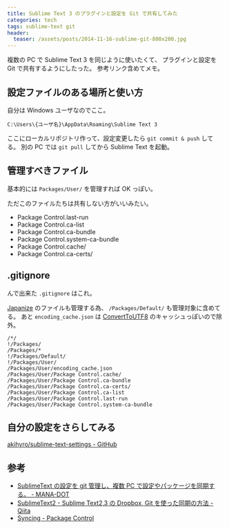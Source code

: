 ```yaml
---
title: Sublime Text 3 のプラグインと設定を Git で共有してみた
categories: tech
tags: sublime-text git
header:
  teaser: /assets/posts/2014-11-16-sublime-git-800x200.jpg
---
```


複数の PC で Sublime Text 3 を同じように使いたくて、
プラグインと設定を Git で共有するようにしたった。
参考リンク含めてメモ。

<!--more-->

## 設定ファイルのある場所と使い方

自分は Windows ユーザなのでここ。

```text
C:\Users\{ユーザ名}\AppData\Roaming\Sublime Text 3
```

ここにローカルリポジトリ作って、設定変更したら `git commit & push` してる。
別の PC では `git pull` してから Sublime Text を起動。

## 管理すべきファイル

基本的には `Packages/User/` を管理すれば OK っぽい。

ただこのファイルたちは共有しない方がいいみたい。

* Package Control.last-run
* Package Control.ca-list
* Package Control.ca-bundle
* Package Control.system-ca-bundle
* Package Control.cache/
* Package Control.ca-certs/

## .gitignore

んで出来た `.gitignore` はこれ。

[Japanize] のファイルも管理する為、 `/Packages/Default/` も管理対象に含めてる。
あと `encoding_cache.json` は [ConvertToUTF8] のキャッシュっぽいので除外。

[Japanize]: https://github.com/kik0220/sublimetext_japanize
[ConvertToUTF8]: https://github.com/seanliang/ConvertToUTF8

```text
/*/
!/Packages/
/Packages/*
!/Packages/Default/
!/Packages/User/
/Packages/User/encoding_cache.json
/Packages/User/Package Control.cache/
/Packages/User/Package Control.ca-bundle
/Packages/User/Package Control.ca-certs/
/Packages/User/Package Control.ca-list
/Packages/User/Package Control.last-run
/Packages/User/Package Control.system-ca-bundle
```

## 自分の設定をさらしてみる

[akihyro/sublime-text-settings - GitHub](https://github.com/akihyro/sublime-text-settings)

## 参考

* [SublimeText の設定を git 管理し、複数 PC で設定やパッケージを同期する。 - MANA-DOT](http://blog.manaten.net/entry/sublimetext-git)
* [SublimeText2 - Sublime Text2,3 の Dropbox, Git を使った同期の方法 - Qiita](http://qiita.com/matsu_chara/items/b58564bba37e81637057)
* [Syncing - Package Control](https://sublime.wbond.net/docs/syncing)
